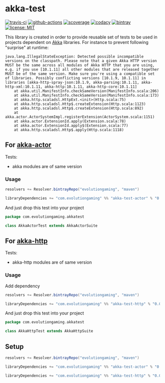 # akka-test 
[![travis-ci](https://travis-ci.org/evolution-gaming/akka-test.svg)](https://travis-ci.org/evolution-gaming/akka-test)
[![github-actions](https://github.com/evolution-gaming/akka-test/workflows/ci/badge.svg)](https://github.com/evolution-gaming/akka-test/actions?query=workflow%3Aci)
[![scoverage](https://coveralls.io/repos/evolution-gaming/akka-test/badge.svg)](https://coveralls.io/r/evolution-gaming/akka-test)
[![codacy](https://api.codacy.com/project/badge/Grade/799b059200e14801ac572ca5b86cc48e)](https://www.codacy.com/manual/evolution-gaming/akka-test?utm_source=github.com&amp;utm_medium=referral&amp;utm_content=evolution-gaming/akka-test&amp;utm_campaign=Badge_Grade)
[![bintray](https://api.bintray.com/packages/evolutiongaming/maven/akka-test/images/download.svg) ](https://bintray.com/evolutiongaming/maven/akka-test/_latestVersion)
[![license: MIT](https://img.shields.io/badge/License-MIT-yellowgreen.svg)](https://opensource.org/licenses/MIT)

This library is created in order to provide reusable set of tests to be used in projects dependent on [Akka](https://akka.io) libraries.
For instance to prevent following "surprise" at runtime:

```
java.lang.IllegalStateException: Detected possible incompatible versions on the classpath. Please note that a given Akka HTTP version MUST be the same across all modules of Akka HTTP that you are using, e.g. if you use [10.1.11] all other modules that are released together MUST be of the same version. Make sure you're using a compatible set of libraries. Possibly conflicting versions [10.1.9, 10.1.11] in libraries [akka-http-spray-json:10.1.9, akka-parsing:10.1.11, akka-http-xml:10.1.11, akka-http:10.1.11, akka-http-core:10.1.11]
	at akka.util.ManifestInfo.checkSameVersion(ManifestInfo.scala:206)
	at akka.util.ManifestInfo.checkSameVersion(ManifestInfo.scala:173)
	at akka.http.scaladsl.HttpExt.<init>(Http.scala:75)
	at akka.http.scaladsl.Http$.createExtension(Http.scala:1123)
	at akka.http.scaladsl.Http$.createExtension(Http.scala:892)
	at akka.actor.ActorSystemImpl.registerExtension(ActorSystem.scala:1151)
	at akka.actor.ExtensionId.apply(Extension.scala:78)
	at akka.actor.ExtensionId.apply$(Extension.scala:77)
	at akka.http.scaladsl.Http$.apply(Http.scala:1118)
```

## For [akka-actor](https://doc.akka.io/docs/akka/current/)

Tests:
* akka modules are of same version

### Usage

```scala
resolvers += Resolver.bintrayRepo("evolutiongaming", "maven")

libraryDependencies += "com.evolutiongaming" %% "akka-test-actor" % "0.0.1"
```

And just drop this test into your project 

```scala
package com.evolutiongaming.akkatest

class AkkaActorTest extends AkkaActorSuite
```


## For [akka-http](https://doc.akka.io/docs/akka-http/current)

Tests:
* akka-http modules are of same version

### Usage

Add dependency

```scala
resolvers += Resolver.bintrayRepo("evolutiongaming", "maven")

libraryDependencies += "com.evolutiongaming" %% "akka-test-http" % "0.0.1"
```

And just drop this test into your project

```scala
package com.evolutiongaming.akkatest

class AkkaHttpTest extends AkkaHttpSuite
```

## Setup

```scala
resolvers += Resolver.bintrayRepo("evolutiongaming", "maven")

libraryDependencies += "com.evolutiongaming" %% "akka-test-actor" % "0.0.1"

libraryDependencies += "com.evolutiongaming" %% "akka-test-http" % "0.0.1"
```
